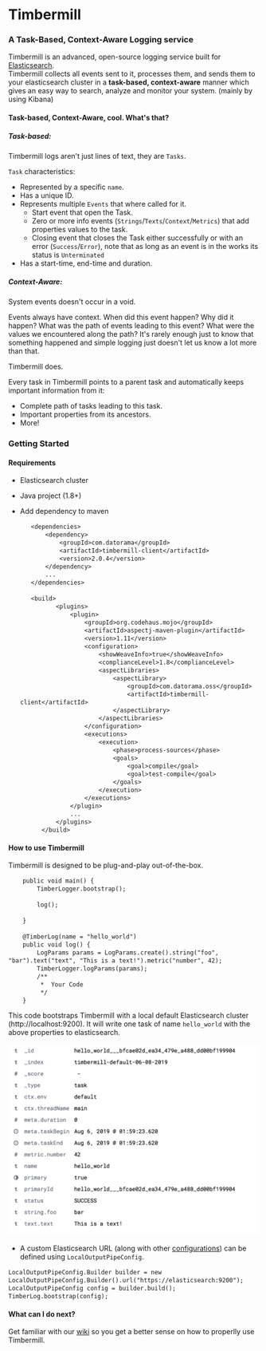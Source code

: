# Timbermill

### A Task-Based, Context-Aware Logging service

Timbermill is an advanced, open-source logging service built for [Elasticsearch](https://www.elastic.co/products/elasticsearch).  
Timbermill collects all events sent to it, processes them, and sends them to your elasticsearch cluster in a **task-based, context-aware** manner which gives an easy way to search, analyze and monitor your system. (mainly by using Kibana)

#### Task-based, Context-Aware, cool. What's that?

##### Task-based:
Timbermill logs aren't just lines of text, they are `Tasks`.


`Task` characteristics:
  * Represented by a specific `name`.
  * Has a unique ID.
  * Represents multiple `Events` that where called for it.
    * Start event that open the Task.
    * Zero or more info events (`Strings`/`Texts`/`Context`/`Metrics`) that add properties values to the task. 
    * Closing event that closes the Task either successfully or with an error (`Success`/`Error`), note that as long as an event is in the works its status is `Unterminated`
  * Has a start-time, end-time and duration. 

##### Context-Aware: 
System events doesn't occur in a void.
 
Events always have context.  When did this event happen? Why did it happen? What was the path of events leading to this event? What were the values we encountered along the path?
It's rarely enough just to know that something happened and simple logging just doesn't let us know a lot more than that.

Timbermill does.

Every task in Timbermill points to a parent task and automatically keeps important information from it:
* Complete path of tasks leading to this task.
* Important properties from its ancestors.
* More!


### Getting Started

#### Requirements
* Elasticsearch cluster
* Java project (1.8+)
* Add dependency to maven

    
         <dependencies>
             <dependency>
                 <groupId>com.datorama</groupId>
                 <artifactId>timbermill-client</artifactId>
                 <version>2.0.4</version>
             </dependency>
             ...
         </dependencies>
         
         <build>
         		<plugins>
         			<plugin>
         				<groupId>org.codehaus.mojo</groupId>
         				<artifactId>aspectj-maven-plugin</artifactId>
         				<version>1.11</version>
         				<configuration>
         					<showWeaveInfo>true</showWeaveInfo>
         					<complianceLevel>1.8</complianceLevel>
         					<aspectLibraries>
         						<aspectLibrary>
         							<groupId>com.datorama.oss</groupId>
         							<artifactId>timbermill-client</artifactId>
         						</aspectLibrary>
         					</aspectLibraries>
         				</configuration>
         				<executions>
         					<execution>
         						<phase>process-sources</phase>
         						<goals>
         							<goal>compile</goal>
         							<goal>test-compile</goal>
         						</goals>
         					</execution>
         				</executions>
         			</plugin>
         			...
         		</plugins>
         	</build>


#### How to use Timbermill

Timbermill is designed to be plug-and-play out-of-the-box.  
 
```
    public void main() {
        TimberLogger.bootstrap();
        
        log();
        
    }

    @TimberLog(name = "hello_world")
    public void log() {
        LogParams params = LogParams.create().string("foo", "bar").text("text", "This is a text!").metric("number", 42);
        TimberLogger.logParams(params);
        /**
         *  Your Code
         */
    }
```
                 
 This code bootstraps Timbermill with a local default Elasticsearch cluster (http://localhost:9200). It will write one task of name `hello_world` with the above properties to elasticsearch.
 
 ![Alt text](hello.png?raw=true "Kibana")
 

* A custom Elasticsearch URL (along with other [configurations](timbermill.configurations)) can be defined using `LocalOutputPipeConfig`.

```
LocalOutputPipeConfig.Builder builder = new LocalOutputPipeConfig.Builder().url("https://elasticsearch:9200");
LocalOutputPipeConfig config = builder.build();
TimberLog.bootstrap(config);
```

#### What can I do next?
 
 Get familiar with our [wiki](timbermill.wiki) so you get a better sense on how to properlly use Timbermill.
 
